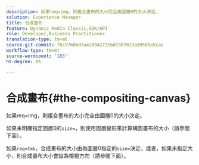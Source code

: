 ```yaml
---
description: 如果req=img，則複合畫布的大小完全由圖層0的大小決定。
solution: Experience Manager
title: 合成畫布
feature: Dynamic Media Classic,SDK/API
role: Developer,Business Practitioner
translation-type: tm+mt
source-git-commit: f6c97606d7a4209427316d7367013ad9585a5cae
workflow-type: tm+mt
source-wordcount: '103'
ht-degree: 0%

---
```



# 合成畫布{#the-compositing-canvas}

如果req=img，則複合畫布的大小完全由圖層0的大小決定。

如果未明確指定圖層0的`size=`，則使用圖層變形來計算構圖畫布的大小（請參閱下面）。

如果`req=tmb`，合成畫布的大小由為圖層0指定的`size=`決定，或者，如果未指定大小，則合成畫布大小會設為檢視方向（請參閱下面）。
